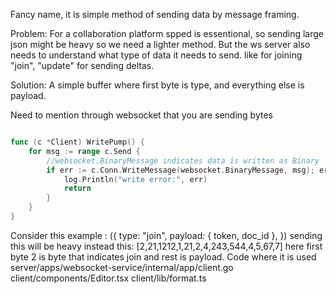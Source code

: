 Fancy name, it is simple method of sending data by message framing.

Problem:
For a collaboration platform spped is essentional, so sending large json might be heavy so we need a lighter method. But the ws server also needs to understand what type of data it needs to send. like for joining "join", "update" for sending deltas.

Solution:
A simple buffer where first byte is type, and everything else is payload.

Need to mention through websocket that you are sending bytes

```go

func (c *Client) WritePump() {
	for msg := range c.Send {
        //websocket.BinaryMessage indicates data is written as Binary
		if err := c.Conn.WriteMessage(websocket.BinaryMessage, msg); err != nil {
			log.Println("write error:", err)
			return
		}
	}
}


```

Consider this example :
({
type: "join",
payload: { token, doc_id },
})
sending this will be heavy instead this:
[2,21,1212,1,21,2,4,243,544,4,5,67,7]
here first byte 2 is byte that indicates join and rest is payload.
Code where it is used
server/apps/websocket-service/internal/app/client.go
client/components/Editor.tsx
client/lib/format.ts
